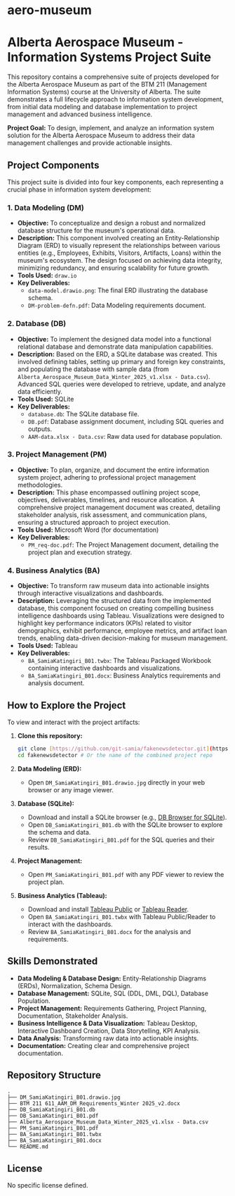 # aero-museum

# Alberta Aerospace Museum - Information Systems Project Suite

This repository contains a comprehensive suite of projects developed for the Alberta Aerospace Museum as part of the BTM 211 (Management Information Systems) course at the University of Alberta. The suite demonstrates a full lifecycle approach to information system development, from initial data modeling and database implementation to project management and advanced business intelligence.

**Project Goal:** To design, implement, and analyze an information system solution for the Alberta Aerospace Museum to address their data management challenges and provide actionable insights.

## Project Components

This project suite is divided into four key components, each representing a crucial phase in information system development:

### 1. Data Modeling (DM)

* **Objective:** To conceptualize and design a robust and normalized database structure for the museum's operational data.
* **Description:** This component involved creating an Entity-Relationship Diagram (ERD) to visually represent the relationships between various entities (e.g., Employees, Exhibits, Visitors, Artifacts, Loans) within the museum's ecosystem. The design focused on achieving data integrity, minimizing redundancy, and ensuring scalability for future growth.
* **Tools Used:** `draw.io`
* **Key Deliverables:**
    * `data-model.drawio.png`: The final ERD illustrating the database schema.
    * `DM-problem-defn.pdf`: Data Modeling requirements document.

### 2. Database (DB)

* **Objective:** To implement the designed data model into a functional relational database and demonstrate data manipulation capabilities.
* **Description:** Based on the ERD, a SQLite database was created. This involved defining tables, setting up primary and foreign key constraints, and populating the database with sample data (from `Alberta_Aerospace_Museum_Data_Winter_2025_v1.xlsx - Data.csv`). Advanced SQL queries were developed to retrieve, update, and analyze data efficiently.
* **Tools Used:** SQLite
* **Key Deliverables:**
    * `database.db`: The SQLite database file.
    * `DB.pdf`: Database assignment document, including SQL queries and outputs.
    * `AAM-data.xlsx - Data.csv`: Raw data used for database population.

### 3. Project Management (PM)

* **Objective:** To plan, organize, and document the entire information system project, adhering to professional project management methodologies.
* **Description:** This phase encompassed outlining project scope, objectives, deliverables, timelines, and resource allocation. A comprehensive project management document was created, detailing stakeholder analysis, risk assessment, and communication plans, ensuring a structured approach to project execution.
* **Tools Used:** Microsoft Word (for documentation)
* **Key Deliverables:**
    * `PM_req-doc.pdf`: The Project Management document, detailing the project plan and execution strategy.

### 4. Business Analytics (BA)

* **Objective:** To transform raw museum data into actionable insights through interactive visualizations and dashboards.
* **Description:** Leveraging the structured data from the implemented database, this component focused on creating compelling business intelligence dashboards using Tableau. Visualizations were designed to highlight key performance indicators (KPIs) related to visitor demographics, exhibit performance, employee metrics, and artifact loan trends, enabling data-driven decision-making for museum management.
* **Tools Used:** Tableau
* **Key Deliverables:**
    * `BA_SamiaKatingiri_B01.twbx`: The Tableau Packaged Workbook containing interactive dashboards and visualizations.
    * `BA_SamiaKatingiri_B01.docx`: Business Analytics requirements and analysis document.

## How to Explore the Project

To view and interact with the project artifacts:

1.  **Clone this repository:**

    ```bash
    git clone [https://github.com/git-samia/fakenewsdetector.git](https://github.com/git-samia/fakenewsdetector.git) # Assuming this is the correct repo for the combined project
    cd fakenewsdetector # Or the name of the combined project repo
    ```

2.  **Data Modeling (ERD):**

    * Open `DM_SamiaKatingiri_B01.drawio.jpg` directly in your web browser or any image viewer.

3.  **Database (SQLite):**

    * Download and install a SQLite browser (e.g., [DB Browser for SQLite](https://sqlitebrowser.org/)).
    * Open `DB_SamiaKatingiri_B01.db` with the SQLite browser to explore the schema and data.
    * Review `DB_SamiaKatingiri_B01.pdf` for the SQL queries and their results.

4.  **Project Management:**

    * Open `PM_SamiaKatingiri_B01.pdf` with any PDF viewer to review the project plan.

5.  **Business Analytics (Tableau):**

    * Download and install [Tableau Public](https://public.tableau.com/en-us/s/) or [Tableau Reader](https://www.tableau.com/products/reader).
    * Open `BA_SamiaKatingiri_B01.twbx` with Tableau Public/Reader to interact with the dashboards.
    * Review `BA_SamiaKatingiri_B01.docx` for the analysis and requirements.

## Skills Demonstrated

* **Data Modeling & Database Design:** Entity-Relationship Diagrams (ERDs), Normalization, Schema Design.
* **Database Management:** SQLite, SQL (DDL, DML, DQL), Database Population.
* **Project Management:** Requirements Gathering, Project Planning, Documentation, Stakeholder Analysis.
* **Business Intelligence & Data Visualization:** Tableau Desktop, Interactive Dashboard Creation, Data Storytelling, KPI Analysis.
* **Data Analysis:** Transforming raw data into actionable insights.
* **Documentation:** Creating clear and comprehensive project documentation.

## Repository Structure
```
.
├── DM_SamiaKatingiri_B01.drawio.jpg
├── BTM 211 611_AAM_DM_Requirements_Winter 2025_v2.docx
├── DB_SamiaKatingiri_B01.db
├── DB_SamiaKatingiri_B01.pdf
├── Alberta_Aerospace_Museum_Data_Winter_2025_v1.xlsx - Data.csv
├── PM_SamiaKatingiri_B01.pdf
├── BA_SamiaKatingiri_B01.twbx
├── BA_SamiaKatingiri_B01.docx
└── README.md
```

## License
No specific license defined.
